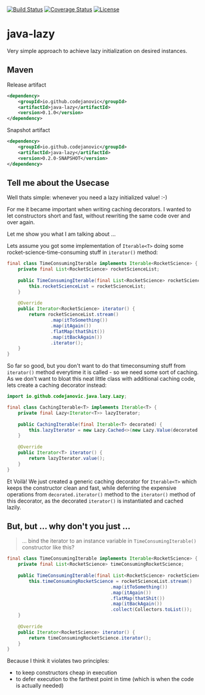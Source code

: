 [![Build Status](https://travis-ci.org/codejanovic/java-lazy.svg?branch=develop)](https://travis-ci.org/codejanovic/java-lazy)
[![Coverage Status](https://coveralls.io/repos/github/codejanovic/java-lazy/badge.svg?branch=develop)](https://coveralls.io/github/codejanovic/java-lazy?branch=develop)
[![License](https://img.shields.io/github/license/mashape/apistatus.svg?maxAge=2592000)]()

# java-lazy
Very simple approach to achieve lazy initialization on desired instances.

## Maven
Release artifact
```xml
<dependency>
    <groupId>io.github.codejanovic</groupId>
    <artifactId>java-lazy</artifactId>
    <version>0.1.0</version>
</dependency>
```
Snapshot artifact
```xml
<dependency>
    <groupId>io.github.codejanovic</groupId>
    <artifactId>java-lazy</artifactId>
    <version>0.2.0-SNAPSHOT</version>
</dependency>
```

## Tell me about the Usecase
Well thats simple: whenever you need a lazy initialized value! :-) 

For me it became important when writing caching decorators. I wanted to let constructors short and fast, without rewriting the same code over and over again.

Let me show you what I am talking about ...

Lets assume you got some implementation of `Iterable<T>` doing some rocket-science-time-consuming stuff in `iterator()` method:

```java
final class TimeConsumingIterable implements Iterable<RocketScience> {
    private final List<RocketScience> rocketScienceList;
    
    public TimeConsumingIterable(final List<RocketScience> rocketScienceList) {
        this.rocketScienceList = rocketScienceList;
    }
    
    @Override
    public Iterator<RocketScience> iterator() {
        return rocketScienceList.stream()         
                .map(itToSomething())
                .map(itAgain())
                .flatMap(thatShit())
                .map(itBackAgain())
                .iterator();
    }
}
```
So far so good, but you don't want to do that timeconsuming stuff from `iterator()` method everytime it is called - so we need some sort of caching. As we don't want to bloat this neat little class with additional caching code, lets create a caching decorator instead:
```java
import io.github.codejanovic.java.lazy.Lazy;

final class CachingIterable<T> implements Iterable<T> {
    private final Lazy<Iterator<T>> lazyIterator;
    
    public CachingIterable(final Iterable<T> decorated) {
        this.lazyIterator = new Lazy.Cached<>(new Lazy.Value(decorated::iterator));
    }
    
    @Override
    public Iterator<T> iterator() {
        return lazyIterator.value();
    }
}
```
Et Voilà! We just created a generic caching decorator for `Iterable<T>` which keeps the constructor clean and fast, while deferring the expensive operations from `decorated.iterator()` method to the `iterator()` method of this decorator, as the decorated `iterator()` is instantiated and cached lazily.
 
## But, but ... why don't you just ...
> ... bind the iterator to an instance variable in `TimeConsumingIterable()` constructor like this?

```java
final class TimeConsumingIterable implements Iterable<RocketScience> {
    private final List<RocketScience> timeConsumingRocketScience;
    
    public TimeConsumingIterable(final List<RocketScience> rocketScienceList) {
        this.timeConsumingRocketScience = rocketScienceList.stream()         
                                      .map(itToSomething())
                                      .map(itAgain())
                                      .flatMap(thatShit())
                                      .map(itBackAgain())
                                      .collect(Collectors.toList());
    }
    
    @Override
    public Iterator<RocketScience> iterator() {
        return timeConsumingRocketScience.iterator();
    }
}
```

Because I think it violates two principles:
* to keep constructors cheap in execution
* to defer execution to the farthest point in time (which is when the code is actually needed)